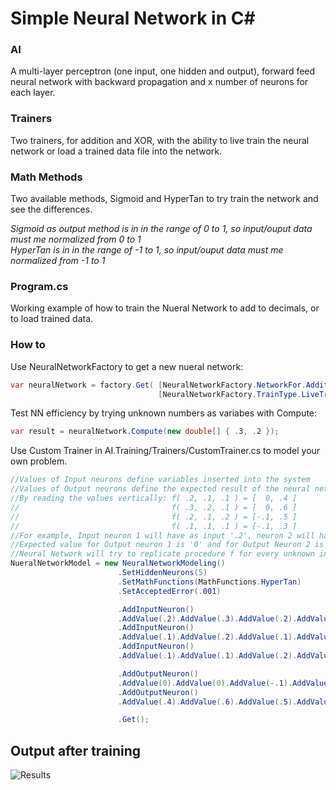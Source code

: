 # Simple Neural Network in C#
### AI
A multi-layer perceptron (one input, one hidden and output), forward feed neural network with backward propagation and x number of neurons for each layer.
### Trainers
Two trainers, for addition and XOR, with the ability to live train the neural network or load a trained data file into the network.
### Math Methods
Two available methods, Sigmoid and HyperTan to try train the network and see the differences.

_Sigmoid as output method is in in the range of 0 to 1, so input/ouput data must me normalized  from 0 to 1_<br />
_HyperTan is in in the range of -1 to 1, so input/ouput data must me normalized from -1 to 1_

### Program.cs
Working example of how to train the Nueral Network to add to decimals, or to load trained data.
### How to
Use NeuralNetworkFactory to get a new nueral network:
```csharp
var neuralNetwork = factory.Get( [NeuralNetworkFactory.NetworkFor.Addition | NeuralNetworkFactory.NetworkFor.XOR | NeuralNetworkFactory.NetworkFor.Custom], 
                                 [NeuralNetworkFactory.TrainType.LiveTraining | NeuralNetworkFactory.NetworkFor.Trained] );
```
Test NN efficiency by trying unknown numbers as variabes with Compute:
```csharp
var result = neuralNetwork.Compute(new double[] { .3, .2 });
```
Use Custom Trainer in AI.Training/Trainers/CustomTrainer.cs to model your own problem.
```csharp
//Values of Input neurons define variables inserted into the system
//Values of Output neurons define the expected result of the neural network
//By reading the values vertically: f( .2, .1, .1 ) = [  0, .4 ] 
//                                  f( .3, .2, .1 ) = [  0, .6 ]
//                                  f( .2, .1, .2 ) = [-.1, .5 ]
//                                  f( .1, .1, .1 ) = [-.1, .3 ]
//For example, Input neuron 1 will have as input '.2', neuron 2 will have '.1', and neuron 3 will have '.1'
//Expected value for Output neuron 1 is '0' and for Output Neuron 2 is '.4'
//Neural Network will try to replicate procedure f for every unknown input. That's what NN do :)
NueralNetworkModel = new NeuralNetworkModeling()
						.SetHiddenNeurons(5)                                //Set the number of hidden neurons
						.SetMathFunctions(MathFunctions.HyperTan)           //Set the algorithms to be used 
						.SetAcceptedError(.001)                             //Set accepted error for the train session to complete

						.AddInputNeuron()                                   //Add Input Neuron 1
						.AddValue(.2).AddValue(.3).AddValue(.2).AddValue(.1)//Add values for the Input Neuron 1
						.AddInputNeuron()                                   //Add Input Neuron 2
						.AddValue(.1).AddValue(.2).AddValue(.1).AddValue(.1)//Add values for the Input Neuron 2
						.AddInputNeuron()                                   //Add an Input Neuron 3
						.AddValue(.1).AddValue(.1).AddValue(.2).AddValue(.1)//Add values for the Input Neuron 3

						.AddOutputNeuron()                                  //Add Output Neuron 1
						.AddValue(0).AddValue(0).AddValue(-.1).AddValue(-.1)//Add Expected values for the Output Neuron 1
						.AddOutputNeuron()                                  //Add Output Neuron 2
						.AddValue(.4).AddValue(.6).AddValue(.5).AddValue(.3)//Add Expected values for the Output Neuron 2

						.Get();                                             //Get the model
```

## Output after training
![Results](https://raw.githubusercontent.com/georgekosmidis/SimpleNeuralNetwork/master/README/Capture.PNG)

